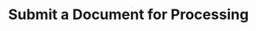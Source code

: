 ---
title: Submit a Document for Processing
excerpt: >-
  Use this endpoint to submit documents to DocuPanda for processing. You can
  upload a local file or provide a URL to a remote file. Upon submission,
  receive a unique `documentId` which you may use to retrieve the document's
  results, or apply subsequent workflows on it. Max document size is 500 pages


  *Advanced*: you may also provide a `workflowId` to apply a pre-defined
  workflow to the document.
api:
  file: openapi-(2).json
  operationId: post_document
hidden: false
---